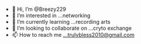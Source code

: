 - 👋 Hi, I’m @Breezy229
- 👀 I’m interested in ...networking
- 🌱 I’m currently learning ...recording arts
- 💞️ I’m looking to collaborate on ...cryto exchange
- 📫 How to reach me ...trulybless2010@gmail.com

<!---
Breezy229/Breezy229 is a ✨ special ✨ repository because its `README.md` (this file) appears on your GitHub profile.
You can click the Preview link to take a look at your changes.
--->

